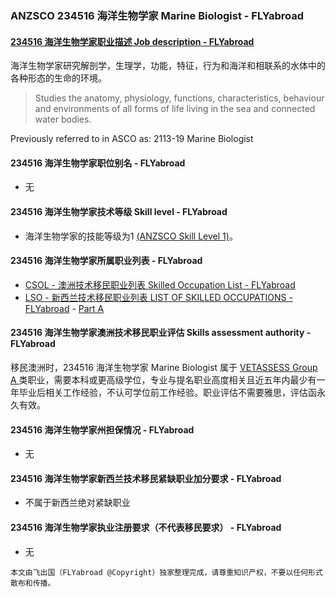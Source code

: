 ### ANZSCO 234516 海洋生物学家 Marine Biologist - FLYabroad ###

####  [234516 海洋生物学家职业描述 Job description - FLYabroad](http://www.flyabroadvisa.com/anzsco/2345.html#234516)

海洋生物学家研究解剖学，生理学，功能，特征，行为和海洋和相联系的水体中的各种形态的生命的环境。

> Studies the anatomy, physiology, functions, characteristics, behaviour and environments of all forms of life living in the sea and connected water bodies.

Previously referred to in ASCO as:
2113-19 Marine Biologist

#### 234516 海洋生物学家职位别名 - FLYabroad
 
- 无

#### 234516 海洋生物学家技术等级 Skill level - FLYabroad

- 海洋生物学家的技能等级为1 [(ANZSCO Skill Level 1)](http://www.flyabroadvisa.com/anzsco/)。

#### 234516 海洋生物学家所属职业列表 - FLYabroad

- [CSOL - 澳洲技术移民职业列表 Skilled Occupation List - FLYabroad](http://www.flyabroadvisa.com/sol/)
- [LSO - 新西兰技术移民职业列表 LIST OF SKILLED OCCUPATIONS - FLYabroad](http://nz.flyabroadvisa.com/lso/) - [Part A](parta)

#### 234516 海洋生物学家澳洲技术移民职业评估 Skills assessment authority - FLYabroad

移民澳洲时，234516 海洋生物学家 Marine Biologist 属于 [VETASSESS Group A ](http://www.flyabroadvisa.com/ass/vetassess.html)类职业，需要本科或更高级学位，专业与提名职业高度相关且近五年内最少有一年毕业后相关工作经验，不认可学位前工作经验。职业评估不需要雅思，评估函永久有效。

#### 234516 海洋生物学家州担保情况 - FLYabroad

- 无

#### 234516 海洋生物学家新西兰技术移民紧缺职业加分要求 - FLYabroad

- 不属于新西兰绝对紧缺职业

#### 234516 海洋生物学家执业注册要求（不代表移民要求） - FLYabroad

- 无

`本文由飞出国（FLYabroad @Copyright）独家整理完成，请尊重知识产权，不要以任何形式散布和传播。`